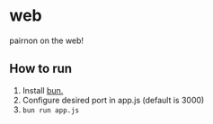 # web

pairnon on the web!

## How to run
1. Install [bun.](https://bun.sh/docs/installation)
2. Configure desired port in app.js (default is 3000)
3. `bun run app.js`
